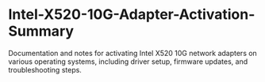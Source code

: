 # Intel-X520-10G-Adapter-Activation-Summary
Documentation and notes for activating Intel X520 10G network adapters on various operating systems, including driver setup, firmware updates, and troubleshooting steps.
